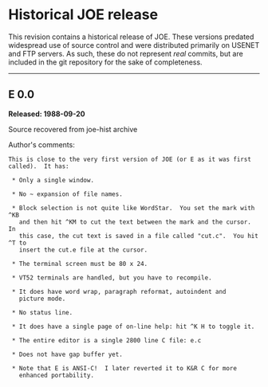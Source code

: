 # Historical JOE release

This revision contains a historical release of JOE.  These versions predated
widespread use of source control and were distributed primarily on USENET
and FTP servers.  As such, these do not represent *real* commits, but are
included in the git repository for the sake of completeness.

---

## E 0.0
**Released: 1988-09-20**

Source recovered from joe-hist archive

Author's comments:

```
This is close to the very first version of JOE (or E as it was first
called).  It has:

 * Only a single window.

 * No ~ expansion of file names.

 * Block selection is not quite like WordStar.  You set the mark with ^KB
   and then hit ^KM to cut the text between the mark and the cursor.  In
   this case, the cut text is saved in a file called "cut.c".  You hit ^T to
   insert the cut.e file at the cursor.

 * The terminal screen must be 80 x 24.

 * VT52 terminals are handled, but you have to recompile.

 * It does have word wrap, paragraph reformat, autoindent and
   picture mode.

 * No status line.

 * It does have a single page of on-line help: hit ^K H to toggle it.

 * The entire editor is a single 2800 line C file: e.c

 * Does not have gap buffer yet.

 * Note that E is ANSI-C!  I later reverted it to K&R C for more
   enhanced portability.
```